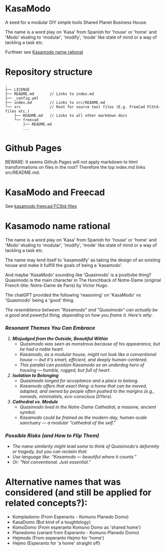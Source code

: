# KasaModo

A seed for a modular DIY simple tools Shared Planet Business House.

The name is a word play on 'Kasa' from Spanish for 'house' or 'home' and 'Modo' eluding to 'modular', 'modify', 'mode' like state of mind or a way of tackling a task etc.

Furtheer see [Kasamodo name rational](#kasamodo-name-rational)

# Repository structure

```
.
├── LICENSE
├── README.md       // Links to index.md
├── _config.yml
├── index.md        // Links to src/README.md
└── src             // Root for source tool files (E.g. FreeCad FCStd-files etc.)
    ├── README.md   // Links to all other markdown docs
    └── freecad
        ├── README.md
        ...
```

# Github Pages

BEWARE: It seems Github Pages will not apply markdown to html transformations on files in the root? Therefore the top index.md links src/README.md.

# KasaModo and Freecad

See [kasamodo freecad FCStd-files](src/freecad/README.md)

# Kasamodo name rational

The name is a word play on 'Kasa' from Spanish for 'house' or 'home' and 'Modo' eluding to 'modular', 'modify', 'mode' like state of mind or a way of tackling a task etc.

The name may lend itself to 'kasamodify' as taking the design of an existing house and make it fullfill the goals of being a 'kasamodo'.

And maybe 'KasaModo' sounding like 'Quasimodo' is a positivbe thing? Quasimodo is the main character in The Hunchback of Notre-Dame (original French title: Notre-Dame de Paris) by Victor Hugo.

The chatGPT provided the following 'reasoning' on 'KasaModo' vs 'Quasimodo' being a 'good' thing.

<div style="font-style: italic;">
    <p>The resemblance between "Kasamodo" and "Quasimodo" can actually be a good and powerful thing, depending on how you frame it. Here's why:</p>
    <h3>Resonant Themes You Can Embrace</h3>
    <ol>
    <li>
        <strong>Misjudged from the Outside, Beautiful Within</strong>
        <ul>
        <li>Quasimodo was seen as monstrous because of his appearance, but he had a noble heart.</li>
        <li>Kasamodo, as a modular house, might not look like a conventional house — but it's smart, efficient, and deeply human-centered.</li>
        <li>This parallel can position Kasamodo as an underdog hero of housing — humble, rugged, but full of heart.</li>
        </ul>
    </li>
    <li>
        <strong>Isolation to Belonging</strong>
        <ul>
        <li><em>Quasimodo longed for acceptance and a place to belong.</em></li>
        <li>Kasamodo offers that exact thing: a home that can be moved, adapted, and owned by people often pushed to the margins (e.g., nomads, minimalists, eco-conscious DIYers).</li>
        </ul>
    </li>
    <li>
        <strong>Cathedral vs. Module</strong>
        <ul>
        <li>Quasimodo lived in the Notre-Dame Cathedral, a massive, ancient symbol.</li>
        <li>Kasamodo could be framed as the modern-day, human-scale sanctuary — a modular “cathedral of the self.”</li>
        </ul>
    </li>
    </ol>
    <h3>Possible Risks (and How to Flip Them)</h3>
    <ul>
    <li>The name similarity might lead some to think of Quasimodo's deformity or tragedy, but you can reclaim that:</li>
    <li>Use language like: <em>“Kasamodo — beautiful where it counts.”</em></li>
    <li>Or: <em>“Not conventional. Just essential.”</em></li>
    </ul>
</div>

# Alternative names that was considered (and still be applied for related concepts?):
* Kompladomo (From Esperanto - Komuno Planedo Domo)
* KasaDomo (But kind of a toughtology)
* KomoDomo (From esperanto Komuno Domo as 'shared home')
* Planedomo (variant from Esperanto - Komuno Planedo Domo)
* Hejmodo (From esperanto Hejmo for 'home')
* Hejmo (Esperanto for 'a home' straight off)
